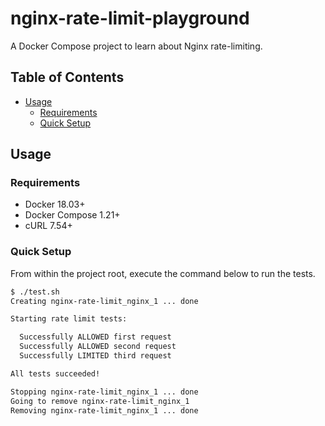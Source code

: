 # nginx-rate-limit-playground

A Docker Compose project to learn about Nginx rate-limiting.

## Table of Contents

- [Usage](#usage)
  - [Requirements](#requirements)
  - [Quick Setup](#quick-setup)

## Usage

### Requirements

- Docker 18.03+
- Docker Compose 1.21+
- cURL 7.54+

### Quick Setup

From within the project root, execute the command below to run the tests.

```bash
$ ./test.sh
Creating nginx-rate-limit_nginx_1 ... done

Starting rate limit tests:

  Successfully ALLOWED first request
  Successfully ALLOWED second request
  Successfully LIMITED third request

All tests succeeded!

Stopping nginx-rate-limit_nginx_1 ... done
Going to remove nginx-rate-limit_nginx_1
Removing nginx-rate-limit_nginx_1 ... done
```
